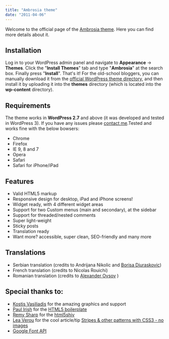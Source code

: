 ```yaml
---
title: "Ambrosia theme"
date: "2011-04-06"
---
```


Welcome to the official page of the [Ambrosia theme](http://wordpress.org/extend/themes/ambrosia "Ambrosia theme"). Here you can find more details about it.

## Installation

Log in to your WordPress admin panel and navigate to **Appearance** -> **Themes**. Click the "**Install Themes**" tab and type "**Ambrosia**" at the search box. Finally press "**Install**". That's it! For the old-school bloggers, you can manually download it from the [official WordPress theme directory](http://wordpress.org/extend/themes/ambrosia "Ambrosia theme"), and then install it by uploading it into the **themes** directory (which is located into the **wp-content** directory).

## Requirements

The theme works in **WordPress 2.7** and above (it was developed and tested in WordPress 3). If you have any issues please [contact me](http://phrappe.com/contact/ "Phrappe contact").Tested and works fine with the below bowsers:

- Chrome
- Firefox
- IE 9, 8 and 7
- Opera
- Safari
- Safari for iPhone/iPad

## Features

- Valid HTML5 markup
- Responsive design for desktop, iPad and iPhone screens!
- Widget ready, with 4 different widget areas
- Support for two Custom menus (main and secondary), at the sidebar
- Support for threaded/nested comments
- Super light-weight
- Sticky posts
- Translation ready
- Want more? accessible, super clean, SEO-friendly and many more

## Translations

- Serbian translation (credits to Andrijana Nikolic and [Borisa Djuraskovic](http://www.webhostinghub.com/?utm_expid=31925339-43.IXajqRFmTe65ENkoTprWZw.0))
- French translation (credits to Nicolas Rouichi)
- Romanian translation (credits to [Alexander Ovsov](http://webhostinggeeks.com "Alexander Ovsov") )

## Special thanks to:

- [Kostis Vasiliadis](http://www.speak.gr/ "Speak.gr - Kostis Vasiliadis") for the amazing graphics and support
- [Paul Irish](http://paulirish.com/ "Paul Irish's blog") for the [HTML5 boilerplate](http://html5boilerplate.com/ "HTML5 Boilerplate")
- [Remy Sharp](http://remysharp.com/ "Remy Sharp's blog") for the [html5shiv](http://code.google.com/p/html5shiv/ "html5shiv")
- [Lea Verou](http://leaverou.me/ "Lea Verou's blog") for the cool article/tip [Stripes & other patterns with CSS3 - no images](http://leaverou.me/demos/css3-patterns.html "Stripes and other patterns with CSS3 - no images")
- [Google Font API](http://code.google.com/apis/webfonts/ "Google Font API")
